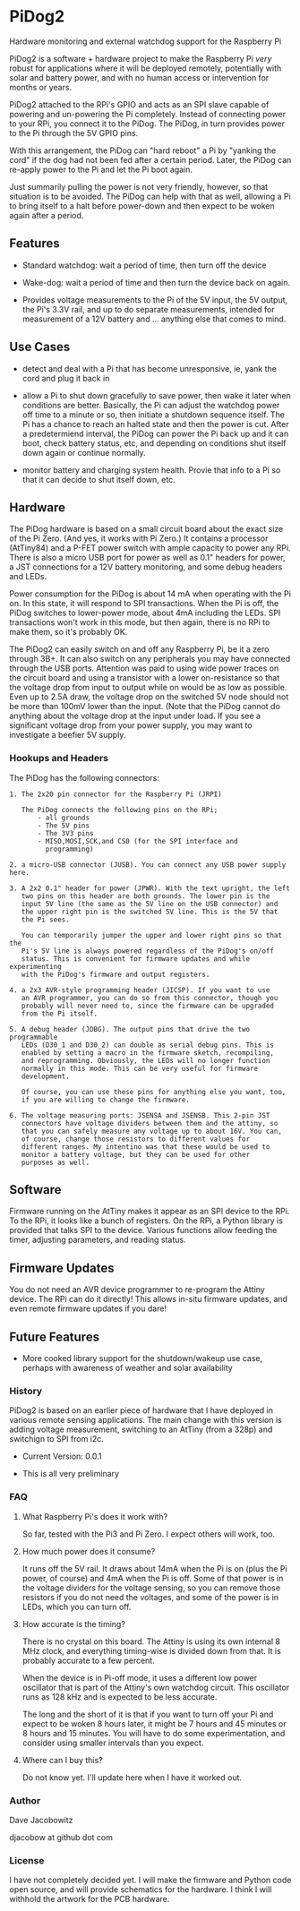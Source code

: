 # PiDog2 

Hardware monitoring and external watchdog support for the Raspberry Pi

PiDog2 is a software + hardware project to make the Raspberry Pi *very* robust
for applications where it will be deployed remotely, potentially with solar 
and battery power, and with no human access or intervention for months or years.

PiDog2 attached to the RPi's GPIO and acts as an SPI slave capable of powering
and un-powering the Pi completely. Instead of connecting power to your RPi, 
you connect it to the PiDog. The PiDog, in turn provides power to the Pi through
the 5V GPIO pins.

With this arrangement, the PiDog can "hard reboot" a Pi by "yanking the cord"
if the dog had not been fed after a certain period. Later, the PiDog can
re-apply power to the Pi and let the Pi boot again.

Just summarily pulling the power is not very friendly, however, so that
situation is to be avoided. The PiDog can help with that as well, allowing
a Pi to bring itself to a halt before power-down and then expect to be 
woken again after a period.



## Features

 * Standard watchdog: wait a period of time, then turn off the device

 * Wake-dog: wait a period of time and then turn the device back on again.

 * Provides voltage measurements to the Pi of the 5V input, the 5V output,
   the Pi's 3.3V rail, and up to do separate measurements, intended for 
   measurement of a 12V battery and ... anything else that comes to mind.



## Use Cases

 * detect and deal with a Pi that has become unresponsive, ie, yank
   the cord and plug it back in

 * allow a Pi to shut down gracefully to save power, then 
   wake it later when conditions are better. Basically, the Pi can 
   adjust the watchdog power off time to a minute or so, then initiate
   a shutdown sequence itself. The Pi has a chance to reach an halted
   state and then the power is cut. After a predetermiend interval,
   the PiDog can power the Pi back up and it can boot, check battery
   status, etc, and depending on conditions shut itself down again or
   continue normally.

 * monitor battery and charging system health. Provie that info to
   a Pi so that it can decide to shut itself down, etc.



## Hardware

The PiDog hardware is based on a small circuit board about the exact
size of the Pi Zero. (And yes, it works with Pi Zero.) It contains 
a processor (AtTiny84) and a P-FET power switch with ample capacity 
to power any RPi. There is also a micro USB port for power as well 
as 0.1" headers for power, a JST connections for a 12V battery monitoring, 
and some debug headers and LEDs.

Power consumption for the PiDog is about 14 mA when operating with the
Pi on. In this state, it will respond to SPI transactions. When the 
Pi is off, the PiDog switches to lower-power mode, about 4mA including
the LEDs. SPI transactions won't work in this mode, but then again,
there is no RPi to make them, so it's probably OK.

The PiDog2 can easily switch on and off any Raspberry Pi, be it a 
zero through 3B+. It can also switch on any peripherals you may
have connected through the USB ports. Attention was paid to using
wide power traces on the circuit board and using a transistor with a 
lower on-resistance so that the voltage drop from input to output 
while on would be as low as possible. Even up to 2.5A draw, the voltage
drop on the switched 5V node should not be more than 100mV lower than
the input. (Note that the PiDog cannot do anything about the voltage 
drop at the input under load. If you see a significant voltage drop
from your power supply, you may want to investigate a beefier 5V
supply.

### Hookups and Headers

The PiDog has the following connectors:

    1. The 2x20 pin connector for the Raspberry Pi (JRPI)

       The PiDog connects the following pins on the RPi;
           - all grounds
           - The 5V pins
           - The 3V3 pins
           - MISO,MOSI,SCK,and CS0 (for the SPI interface and
             programming)

    2. a micro-USB connector (JUSB). You can connect any USB power supply here.

    3. A 2x2 0.1" header for power (JPWR). With the text upright, the left 
       two pins on this header are both grounds. The lower pin is the 
       input 5V line (the same as the 5V line on the USB connector) and 
       the upper right pin is the switched 5V line. This is the 5V that 
       the Pi sees.

       You can temporarily jumper the upper and lower right pins so that the
       Pi's 5V line is always powered regardless of the PiDog's on/off 
       status. This is convenient for firmware updates and while experimenting
       with the PiDog's firmware and output registers.

    4. a 2x3 AVR-style programming header (JICSP). If you want to use 
       an AVR programmer, you can do so from this connector, though you 
       probably will never need to, since the firmware can be upgraded 
       from the Pi itself.

    5. A debug header (JDBG). The output pins that drive the two programmable
       LEDs (D30_1 and D30_2) can double as serial debug pins. This is 
       enabled by setting a macro in the firmware sketch, recompiling, 
       and reprogramming. Obviously, the LEDs will no longer function 
       normally in this mode. This can be very useful for firmware
       development.

       Of course, you can use these pins for anything else you want, too,
       if you are willing to change the firmware.

    6. The voltage measuring ports: JSENSA and JSENSB. This 2-pin JST
       connectors have voltage dividers between them and the attiny, so
       that you can safely measure any voltage up to about 16V. You can,
       of course, change those resistors to different values for
       different ranges. My intentino was that these would be used to 
       monitor a battery voltage, but they can be used for other
       purposes as well.


## Software

Firmware running on the AtTiny makes it appear as an SPI device to
the RPi. To the RPi, it looks like a bunch of registers. On the 
RPi, a Python library is provided that talks SPI to the device. 
Various functions allow feeding the timer, adjusting parameters, 
and reading status.



## Firmware Updates

You do not need an AVR device programmer to re-program the
Attiny device. The RPi can do it directly! This allows 
in-situ firmware updates, and even remote firmware updates if
you dare!




## Future Features

 * More cooked library support for the shutdown/wakeup use case,
   perhaps with awareness of weather and solar availability


### History 

PiDog2 is based on an earlier piece of hardware that I have 
deployed in various remote sensing applications. The main change
with this version is adding voltage measurement, switching to
an AtTiny (from a 328p) and switchign to SPI from i2c.

 * Current Version: 0.0.1

 * This is all very preliminary



### FAQ

   1. What Raspberry Pi's does it work with?

      So far, tested with the Pi3 and Pi Zero. I expect others
      will work, too.

   2. How much power does it consume?

      It runs off the 5V rail. It draws about 14mA when the Pi
      is on (plus the Pi power, of course) and 4mA when the Pi
      is off. Some of that power is in the voltage dividers for
      the voltage sensing, so you can remove those resistors if
      you do not need the voltages, and some of the power is in
      LEDs, which you can turn off.

   3. How accurate is the timing?

      There is no crystal on this board. The Attiny is using
      its own internal 8 MHz clock, and everything timing-wise
      is divided down from that. It is probably accurate to 
      a few percent.

      When the device is in Pi-off mode, it uses a different
      low power oscillator that is part of the Attiny's own
      watchdog circuit. This oscillator runs as 128 kHz and
      is expected to be less accurate.

      The long and the short of it is that if you want to 
      turn off your Pi and expect to be woken 8 hours later,
      it might be 7 hours and 45 minutes or 8 hours and 15 
      minutes. You will have to do some experimentation, and 
      consider using smaller intervals than you expect.

   4. Where can I buy this?

      Do not know yet. I'll update here when I have it worked
      out.


### Author

   Dave Jacobowitz 

   djacobow at github dot com



### License

I have not completely decided yet. I will make the firmware and 
Python code open source, and will provide schematics for the 
hardware. I think I will withhold the artwork for the
PCB hardware.


